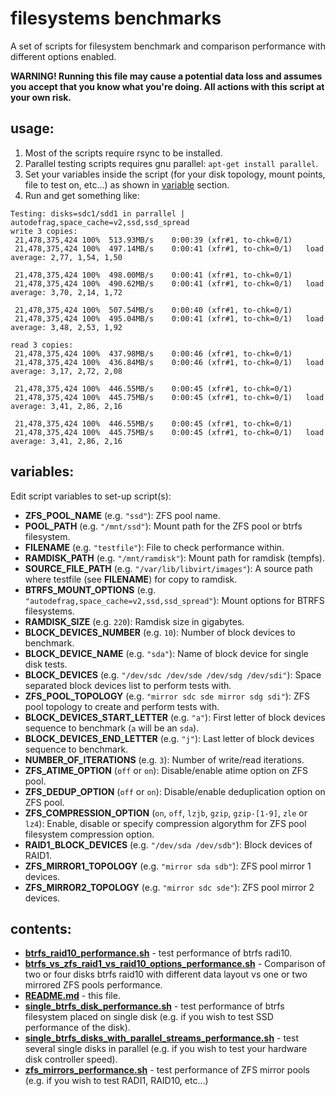# filesystems benchmarks

A set of scripts for filesystem benchmark and comparison performance with different options enabled.

**WARNING! Running this file may cause a potential data loss and assumes you accept that you know what you're doing. All
actions with this script at your own risk.**

## usage:

1. Most of the scripts require rsync to be installed.
2. Parallel testing scripts requires gnu parallel: `apt-get install parallel`.
3. Set your variables inside the script (for your disk topology, mount points, file to test on, etc...) as shown in
[variable](#variables) section.
4. Run and get something like:
```
Testing: disks=sdc1/sdd1 in parrallel | autodefrag,space_cache=v2,ssd,ssd_spread
write 3 copies:
 21,478,375,424 100%  513.93MB/s    0:00:39 (xfr#1, to-chk=0/1)
 21,478,375,424 100%  497.14MB/s    0:00:41 (xfr#1, to-chk=0/1)   load average: 2,77, 1,54, 1,50

 21,478,375,424 100%  498.00MB/s    0:00:41 (xfr#1, to-chk=0/1)
 21,478,375,424 100%  490.62MB/s    0:00:41 (xfr#1, to-chk=0/1)   load average: 3,70, 2,14, 1,72

 21,478,375,424 100%  507.54MB/s    0:00:40 (xfr#1, to-chk=0/1)
 21,478,375,424 100%  495.04MB/s    0:00:41 (xfr#1, to-chk=0/1)   load average: 3,48, 2,53, 1,92

read 3 copies:
 21,478,375,424 100%  437.98MB/s    0:00:46 (xfr#1, to-chk=0/1)
 21,478,375,424 100%  436.84MB/s    0:00:46 (xfr#1, to-chk=0/1)   load average: 3,17, 2,72, 2,08

 21,478,375,424 100%  446.55MB/s    0:00:45 (xfr#1, to-chk=0/1)          
 21,478,375,424 100%  445.75MB/s    0:00:45 (xfr#1, to-chk=0/1)   load average: 3,41, 2,86, 2,16 

 21,478,375,424 100%  446.55MB/s    0:00:45 (xfr#1, to-chk=0/1)          
 21,478,375,424 100%  445.75MB/s    0:00:45 (xfr#1, to-chk=0/1)   load average: 3,41, 2,86, 2,16 
```

## variables:

Edit script variables to set-up script(s):

- **ZFS_POOL_NAME** (e.g. `"ssd"`): ZFS pool name.
- **POOL_PATH** (e.g. `"/mnt/ssd"`): Mount path for the ZFS pool or btrfs filesystem.
- **FILENAME** (e.g. `"testfile"`): File to check performance within.
- **RAMDISK_PATH** (e.g. `"/mnt/ramdisk"`): Mount path for ramdisk (tempfs).
- **SOURCE_FILE_PATH** (e.g. `"/var/lib/libvirt/images"`): A source path where testfile (see **FILENAME**) for copy to 
ramdisk.
- **BTRFS_MOUNT_OPTIONS** (e.g. `"autodefrag,space_cache=v2,ssd,ssd_spread"`): Mount options for BTRFS filesystems.
- **RAMDISK_SIZE** (e.g. `220`): Ramdisk size in gigabytes.
- **BLOCK_DEVICES_NUMBER** (e.g. `10`): Number of block devices to benchmark.
- **BLOCK_DEVICE_NAME** (e.g. `"sda"`): Name of block device for single disk tests.
- **BLOCK_DEVICES** (e.g. `"/dev/sdc /dev/sde /dev/sdg /dev/sdi"`): Space separated block devices list to perform tests
with.
- **ZFS_POOL_TOPOLOGY** (e.g. `"mirror sdc sde mirror sdg sdi"`): ZFS pool topology to create and perform tests with.
- **BLOCK_DEVICES_START_LETTER** (e.g. `"a"`): First letter of block devices sequence to benchmark (`a` will be an 
`sda`).
- **BLOCK_DEVICES_END_LETTER** (e.g. `"j"`): Last letter of block devices sequence to benchmark.
- **NUMBER_OF_ITERATIONS** (e.g. `3`): Number of write/read iterations.
- **ZFS_ATIME_OPTION** (`off` or `on`): Disable/enable atime option on ZFS pool.
- **ZFS_DEDUP_OPTION** (`off` or `on`): Disable/enable deduplication option on ZFS pool.
- **ZFS_COMPRESSION_OPTION** (`on`, `off`, `lzjb`, `gzip`, `gzip-[1-9]`, `zle` or `lz4`): Enable, disable or specify
compression algorythm for ZFS pool filesystem compression option.
- **RAID1_BLOCK_DEVICES** (e.g. `"/dev/sda /dev/sdb"`): Block devices of RAID1.
- **ZFS_MIRROR1_TOPOLOGY** (e.g. `"mirror sda sdb"`): ZFS pool mirror 1 devices.
- **ZFS_MIRROR2_TOPOLOGY** (e.g. `"mirror sdc sde"`): ZFS pool mirror 2 devices.

## contents:

- [**btrfs_raid10_performance.sh**](btrfs_raid10_performance.sh) - test performance of btrfs radi10.
- [**btrfs_vs_zfs_raid1_vs_raid10_options_performance.sh**](btrfs_vs_zfs_raid1_vs_raid10_options_performance.sh) -
Comparison of two or four disks btrfs raid10 with different data layout vs one or two mirrored ZFS pools performance.
- [**README.md**](README.md) - this file.
- [**single_btrfs_disk_performance.sh**](single_btrfs_disk_performance.sh) - test performance of btrfs filesystem placed on
single disk (e.g. if you wish to test SSD performance of the disk).
- [**single_btrfs_disks_with_parallel_streams_performance.sh**](single_btrfs_disks_with_parallel_streams_performance.sh) -
test several single disks in parallel (e.g. if you wish to test your hardware disk controller speed).
- [**zfs_mirrors_performance.sh**](zfs_mirrors_performance.sh) - test performance of ZFS mirror pools (e.g. if you wish to
test RADI1, RAID10, etc...)
